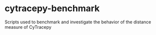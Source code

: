 # cytracepy-benchmark
Scripts used to benchmark and investigate the behavior of the distance measure of CyTracepy
